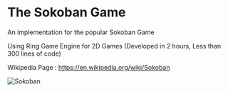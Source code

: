 The Sokoban Game
================

An implementation for the popular Sokoban Game 

Using Ring Game Engine for 2D Games (Developed in 2 hours, Less than 300 lines of code)

Wikipedia Page : https://en.wikipedia.org/wiki/Sokoban

![Sokoban](https://github.com/ring-lang/ring/blob/master/applications/sokoban/sokoban.png)